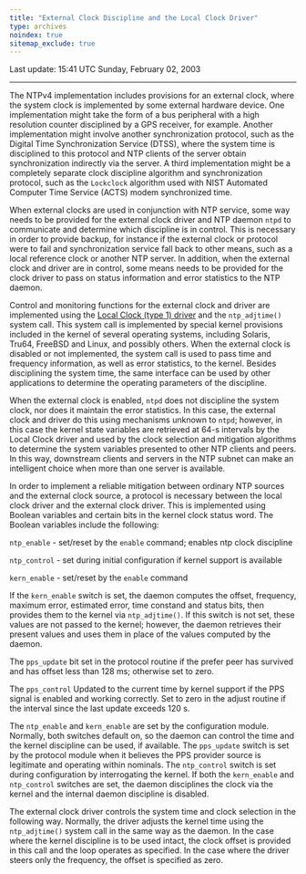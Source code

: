 ```yaml
---
title: "External Clock Discipline and the Local Clock Driver"
type: archives
noindex: true 
sitemap_exclude: true
--- 
```


Last update: 15:41 UTC Sunday, February 02, 2003

* * *

The NTPv4 implementation includes provisions for an external clock, where the system clock is implemented by some external hardware device. One implementation might take the form of a bus peripheral with a high resolution counter disciplined by a GPS receiver, for example. Another implementation might involve another synchronization protocol, such as the Digital Time Synchronization Service (DTSS), where the system time is disciplined to this protocol and NTP clients of the server obtain synchronization indirectly via the server. A third implementation might be a completely separate clock discipline algorithm and synchronization protocol, such as the <code>Lockclock</code> algorithm used with NIST Automated Computer Time Service (ACTS) modem synchronized time.

When external clocks are used in conjunction with NTP service, some way needs to be provided for the external clock driver and NTP daemon <code>ntpd</code> to communicate and determine which discipline is in control. This is necessary in order to provide backup, for instance if the external clock or protocol were to fail and synchronization service fall back to other means, such as a local reference clock or another NTP server. In addition, when the external clock and driver are in control, some means needs to be provided for the clock driver to pass on status information and error statistics to the NTP daemon.

Control and monitoring functions for the external clock and driver are implemented using the [Local Clock (type 1) driver](/documentation/drivers/driver1/) and the <code>ntp_adjtime()</code> system call. This system call is implemented by special kernel provisions included in the kernel of several operating systems, including Solaris, Tru64, FreeBSD and Linux, and possibly others. When the external clock is disabled or not implemented, the system call is used to pass time and frequency information, as well as error statistics, to the kernel. Besides disciplining the system time, the same interface can be used by other applications to determine the operating parameters of the discipline.

When the external clock is enabled, <code>ntpd</code> does not discipline the system clock, nor does it maintain the error statistics. In this case, the external clock and driver do this using mechanisms unknown to <code>ntpd</code>; however, in this case the kernel state variables are retrieved at 64-s intervals by the Local Clock driver and used by the clock selection and mitigation algorithms to determine the system variables presented to other NTP clients and peers. In this way, downstream clients and servers in the NTP subnet can make an intelligent choice when more than one server is available.

In order to implement a reliable mitigation between ordinary NTP sources and the external clock source, a protocol is necessary between the local clock driver and the external clock driver. This is implemented using Boolean variables and certain bits in the kernel clock status word. The Boolean variables include the following:

<code>ntp_enable</code> - set/reset by the <code>enable</code> command; enables ntp clock discipline

<code>ntp_control</code> - set during initial configuration if kernel support is available

<code>kern_enable</code> - set/reset by the <code>enable</code> command

If the <code>kern_enable</code> switch is set, the daemon computes the offset, frequency, maximum error, estimated error, time constand and status bits, then provides them to the kernel via <code>ntp_adjtime()</code>. If this switch is not set, these values are not passed to the kernel; however, the daemon retrieves their present values and uses them in place of the values computed by the daemon.

The <code>pps_update</code> bit set in the protocol routine if the prefer peer has survived and has offset less than 128 ms; otherwise set to zero.

The <code>pps_control</code> Updated to the current time by kernel support if the PPS signal is enabled and working correctly. Set to zero in the adjust routine if the interval since the last update exceeds 120 s.

The <code>ntp_enable</code> and <code>kern_enable</code> are set by the configuration module. Normally, both switches default on, so the daemon can control the time and the kernel discipline can be used, if available. The <code>pps_update</code> switch is set by the protocol module when it believes the PPS provider source is legitimate and operating within nominals. The <code>ntp_control</code> switch is set during configuration by interrogating the kernel. If both the <code>kern_enable</code> and <code>ntp_control</code> switches are set, the daemon disciplines the clock via the kernel and the internal daemon discipline is disabled.

The external clock driver controls the system time and clock selection in the following way. Normally, the driver adjusts the kernel time using the <code>ntp_adjtime()</code> system call in the same way as the daemon. In the case where the kernel discipline is to be used intact, the clock offset is provided in this call and the loop operates as specified. In the case where the driver steers only the frequency, the offset is specified as zero.